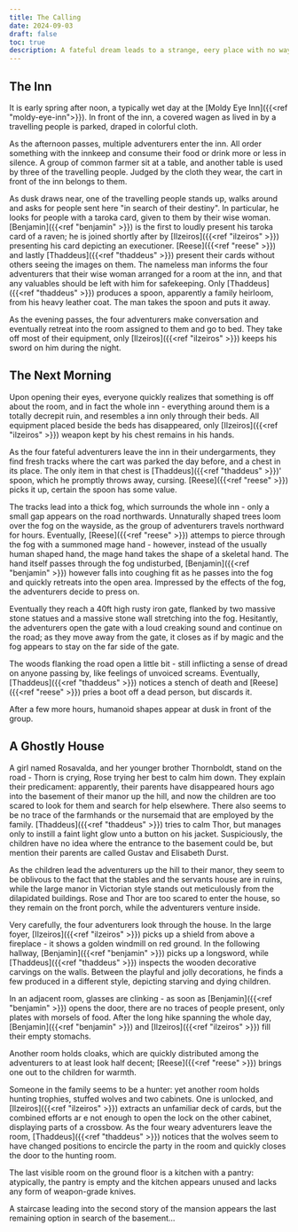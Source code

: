 ```yaml
---
title: The Calling
date: 2024-09-03
draft: false
toc: true
description: A fateful dream leads to a strange, eery place with no way back.
---
```


## The Inn

It is early spring after noon, a typically wet day at the [Moldy Eye Inn]({{<ref "moldy-eye-inn">}}). In front of the inn, a covered wagen as lived in by a travelling people is parked, draped in colorful cloth.

As the afternoon passes, multiple adventurers enter the inn. All order something with the innkeep and consume their food or drink more or less in silence. A group of common farmer sit at a table, and another table is used by three of the travelling people. Judged by the cloth they wear, the cart in front of the inn belongs to them.

As dusk draws near, one of the travelling people stands up, walks around and asks for people sent here "in search of their destiny". In particular, he looks for people with a taroka card, given to them by their wise woman. [Benjamin]({{<ref "benjamin" >}}) is the first to loudly present his taroka card of a raven; he is joined shortly after by [Ilzeiros]({{<ref "ilzeiros" >}}) presenting his card depicting an executioner. [Reese]({{<ref "reese" >}}) and lastly [Thaddeus]({{<ref "thaddeus" >}}) present their cards without others seeing the images on them. The nameless man informs the four adventurers that their wise woman arranged for a room at the inn, and that any valuables should be left with him for safekeeping. Only [Thaddeus]({{<ref "thaddeus" >}}) produces a spoon, apparently a family heirloom, from his heavy leather coat. The man takes the spoon and puts it away.

As the evening passes, the four adventurers make conversation and eventually retreat into the room assigned to them and go to bed. They take off most of their equipment, only [Ilzeiros]({{<ref "ilzeiros" >}}) keeps his sword on him during the night.


## The Next Morning

Upon opening their eyes, everyone quickly realizes that something is off about the room, and in fact the whole inn - everything around them is a totally decrepit ruin, and resembles a inn only through their beds. All equipment placed beside the beds has disappeared, only [Ilzeiros]({{<ref "ilzeiros" >}}) weapon kept by his chest remains in his hands.

As the four fateful adventurers leave the inn in their undergarments, they find fresh tracks where the cart was parked the day before, and a chest in its place. The only item in that chest is [Thaddeus]({{<ref "thaddeus" >}})' spoon, which he promptly throws away, cursing. [Reese]({{<ref "reese" >}}) picks it up, certain the spoon has some value.

The tracks lead into a thick fog, which surrounds the whole inn - only a small gap appears on the road northwards. Unnaturally shaped trees loom over the fog on the wayside, as the group of adventurers travels northward for hours. Eventually, [Reese]({{<ref "reese" >}}) attemps to pierce through the fog with a summoned mage hand - however, instead of the usually human shaped hand, the mage hand takes the shape of a skeletal hand. The hand itself passes through the fog undisturbed, [Benjamin]({{<ref "benjamin" >}}) however falls into coughing fit as he passes into the fog and quickly retreats into the open area. Impressed by the effects of the fog, the adventurers decide to press on.

Eventually they reach a 40ft high rusty iron gate, flanked by two massive stone statues and a massive stone wall stretching into the fog. Hesitantly, the adventurers open the gate with a loud creaking sound and continue on the road; as they move away from the gate, it closes as if by magic and the fog appears to stay on the far side of the gate. 

The woods flanking the road open a little bit - still inflicting a sense of dread on anyone passing by, like feelings of unvoiced screams. Eventually, [Thaddeus]({{<ref "thaddeus" >}}) notices a stench of death and [Reese]({{<ref "reese" >}}) pries a boot off a dead person, but discards it.

After a few more hours, humanoid shapes appear at dusk in front of the group.

## A Ghostly House

A girl named Rosavalda, and her younger brother Thornboldt, stand on the road - Thorn is crying, Rose trying her best to calm him down. They explain their predicament: apparently, their parents have disappeared hours ago into the basement of their manor up the hill, and now the children are too scared to look for them and search for help elsewhere. There also seems to be no trace of the farmhands or the nursemaid that are employed by the family. [Thaddeus]({{<ref "thaddeus" >}}) tries to calm Thor, but manages only to instill a faint light glow unto a button on his jacket. Suspiciously, the children have no idea where the entrance to the basement could be, but mention their parents are called Gustav and Elisabeth Durst.

As the children lead the adventurers up the hill to their manor, they seem to be oblivous to the fact that the stables and the servants house are in ruins, while the large manor in Victorian style stands out meticulously from the dilapidated buildings. Rose and Thor are too scared to enter the house, so they remain on the front porch, while the adventurers venture inside.

Very carefully, the four adventurers look through the house. In the large foyer, [Ilzeiros]({{<ref "ilzeiros" >}}) picks up a shield from above a fireplace - it shows a golden windmill on red ground. In the following hallway, [Benjamin]({{<ref "benjamin" >}}) picks up a longsword, while [Thaddeus]({{<ref "thaddeus" >}}) inspects the wooden decorative carvings on the walls. Between the playful and jolly decorations, he finds a few produced in a different style, depicting starving and dying children. 

In an adjacent room, glasses are clinking - as soon as [Benjamin]({{<ref "benjamin" >}}) opens the door, there are no traces of people present, only plates with morsels of food. After the long hike spanning the whole day, [Benjamin]({{<ref "benjamin" >}}) and [Ilzeiros]({{<ref "ilzeiros" >}}) fill their empty stomachs. 

Another room holds cloaks, which are quickly distributed among the adventurers to at least look half decent; [Reese]({{<ref "reese" >}}) brings one out to the children for warmth.

Someone in the family seems to be a hunter: yet another room holds hunting trophies, stuffed wolves and two cabinets. One is unlocked, and [Ilzeiros]({{<ref "ilzeiros" >}}) extracts an unfamiliar deck of cards, but the combined efforts ar e not enough to open the lock on the other cabinet, displaying parts of a crossbow. As the four weary adventurers leave the room, [Thaddeus]({{<ref "thaddeus" >}}) notices that the wolves seem to have changed positions to encircle the party in the room and quickly closes the door to the hunting room.

The last visible room on the ground floor is a kitchen with a pantry: atypically, the pantry is empty and the kitchen appears unused and lacks any form of weapon-grade knives.

A staircase leading into the second story of the mansion appears the last remaining option in search of the basement...
